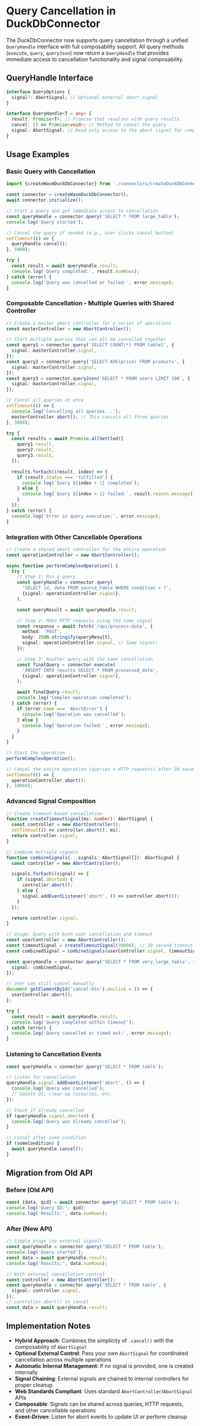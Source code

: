 # Query Cancellation in DuckDbConnector

The DuckDbConnector now supports query cancellation through a unified `QueryHandle` interface with full composability support. All query methods (`execute`, `query`, `queryJson`) now return a `QueryHandle` that provides immediate access to cancellation functionality and signal composability.

## QueryHandle Interface

```typescript
interface QueryOptions {
  signal?: AbortSignal; // Optional external abort signal
}

interface QueryHandle<T = any> {
  result: Promise<T>; // Promise that resolves with query results
  cancel: () => Promise<void>; // Method to cancel the query
  signal: AbortSignal; // Read-only access to the abort signal for composability
}
```

## Usage Examples

### Basic Query with Cancellation

```typescript
import {createWasmDuckDbConnector} from './connectors/createDuckDbConnector';

const connector = createWasmDuckDbConnector();
await connector.initialize();

// Start a query and get immediate access to cancellation
const queryHandle = connector.query('SELECT * FROM large_table');
console.log('Query started');

// Cancel the query if needed (e.g., user clicks cancel button)
setTimeout(() => {
  queryHandle.cancel();
}, 5000);

try {
  const result = await queryHandle.result;
  console.log('Query completed:', result.numRows);
} catch (error) {
  console.log('Query was cancelled or failed:', error.message);
}
```

### Composable Cancellation - Multiple Queries with Shared Controller

```typescript
// Create a master abort controller for a series of operations
const masterController = new AbortController();

// Start multiple queries that can all be cancelled together
const query1 = connector.query('SELECT COUNT(*) FROM table1', {
  signal: masterController.signal,
});
const query2 = connector.query('SELECT AVG(price) FROM products', {
  signal: masterController.signal,
});
const query3 = connector.queryJson('SELECT * FROM users LIMIT 100', {
  signal: masterController.signal,
});

// Cancel all queries at once
setTimeout(() => {
  console.log('Cancelling all queries...');
  masterController.abort(); // This cancels all three queries
}, 3000);

try {
  const results = await Promise.allSettled([
    query1.result,
    query2.result,
    query3.result,
  ]);

  results.forEach((result, index) => {
    if (result.status === 'fulfilled') {
      console.log(`Query ${index + 1} completed`);
    } else {
      console.log(`Query ${index + 1} failed:`, result.reason.message);
    }
  });
} catch (error) {
  console.log('Error in query execution:', error.message);
}
```

### Integration with Other Cancellable Operations

```typescript
// Create a shared abort controller for the entire operation
const operationController = new AbortController();

async function performComplexOperation() {
  try {
    // Step 1: Run a query
    const queryHandle = connector.query(
      'SELECT id, data FROM source_table WHERE condition = ?',
      {signal: operationController.signal},
    );

    const queryResult = await queryHandle.result;

    // Step 2: Make HTTP requests using the same signal
    const response = await fetch('/api/process-data', {
      method: 'POST',
      body: JSON.stringify(queryResult),
      signal: operationController.signal, // Same signal!
    });

    // Step 3: Another query with the same cancellation
    const finalQuery = connector.execute(
      'INSERT INTO results SELECT * FROM processed_data',
      {signal: operationController.signal},
    );

    await finalQuery.result;
    console.log('Complex operation completed');
  } catch (error) {
    if (error.name === 'AbortError') {
      console.log('Operation was cancelled');
    } else {
      console.log('Operation failed:', error.message);
    }
  }
}

// Start the operation
performComplexOperation();

// Cancel the entire operation (queries + HTTP requests) after 10 seconds
setTimeout(() => {
  operationController.abort();
}, 10000);
```

### Advanced Signal Composition

```typescript
// Create timeout-based cancellation
function createTimeoutSignal(ms: number): AbortSignal {
  const controller = new AbortController();
  setTimeout(() => controller.abort(), ms);
  return controller.signal;
}

// Combine multiple signals
function combineSignals(...signals: AbortSignal[]): AbortSignal {
  const controller = new AbortController();

  signals.forEach((signal) => {
    if (signal.aborted) {
      controller.abort();
    } else {
      signal.addEventListener('abort', () => controller.abort());
    }
  });

  return controller.signal;
}

// Usage: Query with both user cancellation and timeout
const userController = new AbortController();
const timeoutSignal = createTimeoutSignal(30000); // 30 second timeout
const combinedSignal = combineSignals(userController.signal, timeoutSignal);

const queryHandle = connector.query('SELECT * FROM very_large_table', {
  signal: combinedSignal,
});

// User can still cancel manually
document.getElementById('cancel-btn').onclick = () => {
  userController.abort();
};

try {
  const result = await queryHandle.result;
  console.log('Query completed within timeout');
} catch (error) {
  console.log('Query cancelled or timed out:', error.message);
}
```

### Listening to Cancellation Events

```typescript
const queryHandle = connector.query('SELECT * FROM table');

// Listen for cancellation
queryHandle.signal.addEventListener('abort', () => {
  console.log('Query was cancelled');
  // Update UI, clean up resources, etc.
});

// Check if already cancelled
if (queryHandle.signal.aborted) {
  console.log('Query was already cancelled');
}

// Cancel after some condition
if (someCondition) {
  await queryHandle.cancel();
}
```

## Migration from Old API

### Before (Old API)

```typescript
const {data, qid} = await connector.query('SELECT * FROM table');
console.log('Query ID:', qid);
console.log('Results:', data.numRows);
```

### After (New API)

```typescript
// Simple usage (no external signal)
const queryHandle = connector.query('SELECT * FROM table');
console.log('Query started');
const data = await queryHandle.result;
console.log('Results:', data.numRows);

// With external cancellation control
const controller = new AbortController();
const queryHandle = connector.query('SELECT * FROM table', {
  signal: controller.signal,
});
// controller.abort() to cancel
const data = await queryHandle.result;
```

## Implementation Notes

- **Hybrid Approach**: Combines the simplicity of `.cancel()` with the composability of `AbortSignal`
- **Optional External Control**: Pass your own `AbortSignal` for coordinated cancellation across multiple operations
- **Automatic Internal Management**: If no signal is provided, one is created internally
- **Signal Chaining**: External signals are chained to internal controllers for proper cleanup
- **Web Standards Compliant**: Uses standard `AbortController`/`AbortSignal` APIs
- **Composable**: Signals can be shared across queries, HTTP requests, and other cancellable operations
- **Event-Driven**: Listen for abort events to update UI or perform cleanup
